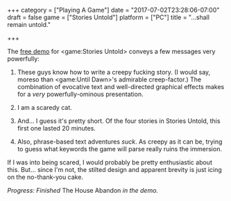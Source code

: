 +++
category = ["Playing A Game"]
date = "2017-07-02T23:28:06-07:00"
draft = false
game = ["Stories Untold"]
platform = ["PC"]
title = "...shall remain untold."

+++

The <a href="http://store.steampowered.com/app/558420/">free demo</a> for <game:Stories Untold> conveys a few messages very powerfully:

1. These guys know how to write a creepy fucking story.  (I would say, moreso than <game:Until Dawn>'s admirable creep-factor.)  The combination of evocative text and well-directed graphical effects makes for a <i>very</i> powerfully-ominous presentation.

2. I am a scaredy cat.

3. And... I guess it's pretty short.  Of the four stories in Stories Untold, this first one lasted 20 minutes.

4. Also, phrase-based text adventures <i>suck</i>.  As creepy as it can be, trying to guess what keywords the game will parse really ruins the immersion.

If I was into being scared, I would probably be pretty enthusiastic about this.  But... since I'm not, the stilted design and apparent brevity is just icing on the no-thank-you cake.

<i>Progress: Finished </i>The House Abandon<i> in the demo.</i>
